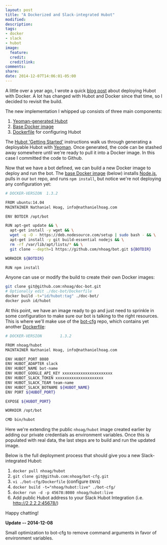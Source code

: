 ```yaml
---
layout: post
title: "A Dockerized and Slack-integrated Hubot"
modified:
description:
tags:
- docker
- slack
- hubot
image:
  feature:
  credit:
  creditlink:
comments:
share:
date: 2014-12-07T14:06:01-05:00
---
```


A little over a year ago, I wrote a quick [blog post](http://nathanielhoag.com/blog/2013/09/30/a-simple-docker-hosted-hubot/) about deploying Hubot with Docker. A lot has changed with Hubot and Docker since that time, so I decided to revisit the build.

The new implementation I whipped up consists of three main components:

1. [Yeoman-generated Hubot](https://github.com/nhoag/bot)
2. [Base Docker image](https://registry.hub.docker.com/u/nhoag/hubot/)
3. [Dockerfile](https://github.com/nhoag/bot-cfg) for configuring Hubot

The [Hubot 'Getting Started'](https://github.com/github/hubot/blob/7562e245eb5fe229fc861bfe870c6117ae36093f/docs/README.md) instructions walk us through generating a deployable Hubot with [Yeoman](http://yeoman.io/). Once generated, the code can be stashed away somewhere until we're ready to pull it into a Docker image. In this case I committed the code to Github.

Now that we have a bot defined, we can build a new Docker image to deploy and run the bot. The [base Docker image](https://github.com/nhoag/doc-bot/blob/277de8a21677fd167d808547eeae040c4d7ee1bc/Dockerfile) (below) installs [Node.js](http://nodejs.org/), pulls in our `bot` repo, and runs `npm install`, but notice we're not deploying any configuration yet:

```bash
# DOCKER-VERSION  1.3.2

FROM ubuntu:14.04
MAINTAINER Nathaniel Hoag, info@nathanielhoag.com

ENV BOTDIR /opt/bot

RUN apt-get update && \
  apt-get install -y wget && \
  wget -q -O - https://deb.nodesource.com/setup | sudo bash - && \
  apt-get install -y git build-essential nodejs && \
  rm -rf /var/lib/apt/lists/* && \
  git clone --depth=1 https://github.com/nhoag/bot.git ${BOTDIR}

WORKDIR ${BOTDIR}

RUN npm install
```

Anyone can use or modify the build to create their own Docker images:

```bash
git clone git@github.com:nhoag/doc-bot.git
# Optionally edit ./doc-bot/Dockerfile
docker build -t="id/hubot:tag" ./doc-bot/
docker push id/hubot
```

At this point, we have an image ready to go and just need to sprinkle in some configuration to make sure our bot is talking to the right resources. This is where we'll make use of the [bot-cfg](https://github.com/nhoag/bot-cfg) repo, which contains yet another [Dockerfile](https://github.com/nhoag/bot-cfg/blob/713820474f584587516d503fcb331de773a96c18/Dockerfile):

```bash
# DOCKER-VERSION        1.3.2

FROM nhoag/hubot
MAINTAINER Nathaniel Hoag, info@nathanielhoag.com

ENV HUBOT_PORT 8080
ENV HUBOT_ADAPTER slack
ENV HUBOT_NAME bot-name
ENV HUBOT_GOOGLE_API_KEY xxxxxxxxxxxxxxxxxxxxxx
ENV HUBOT_SLACK_TOKEN xxxxxxxxxxxxxxxxxxxxx
ENV HUBOT_SLACK_TEAM team-name
ENV HUBOT_SLACK_BOTNAME ${HUBOT_NAME}
ENV PORT ${HUBOT_PORT}

EXPOSE ${HUBOT_PORT}

WORKDIR /opt/bot

CMD bin/hubot
```

Here we're extending the public `nhoag/hubot` image created earlier by adding our private credentials as environment variables. Once this is populated with real data, the last steps are to build and run the updated image.

Below is the full deployment process that should give you a new Slack-integrated Hubot:

1. `docker pull nhoag/hubot`
2. `git clone git@github.com:nhoag/bot-cfg.git`
3. `vi ./bot-cfg/Dockerfile` (configure `ENV`s)
4. `docker build -t="nhoag/hubot:live" ./bot-cfg/`
5. `docker run -d -p 45678:8080 nhoag/hubot:live`
6. Add public Hubot address to your Slack Hubot Integration (i.e. http://2.2.2.2:45678/)

Happy chatting!

**Update -- 2014-12-08**

Small optimization to bot-cfg to remove command arguments in favor of environment variables.
